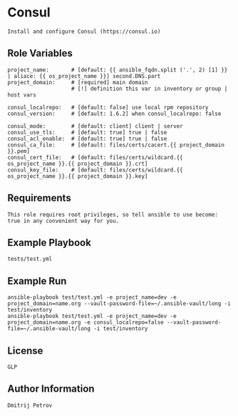 Consul
=========

    Install and configure Consul (https://consul.io)


Role Variables
--------------

    project_name:       # [default: {{ ansible_fqdn.split ('.', 2) [1] }} | aliace: {{ os_project_name }}] second.DNS.part
    project_domain:     # [required] main domain
                        # [!] definition this var in inventory or group | host vars

    consul_localrepo:   # [default: false] use local rpm repository
    consul_version:     # [default: 1.6.2] when consul_localrepo: false 
    
    consul_mode:        # [default: client] client | server
    consul_use_tls:     # [default: true] true | false 
    consul_acl_enable:  # [default: true] true | false
    consul_ca_file:     # [default: files/certs/cacert.{{ project_domain }}.pem]
    consul_cert_file:   # [default: files/certs/wildcard.{{ os_project_name }}.{{ project_domain }}.crt] 
    consul_key_file:    # [default: files/certs/wildcard.{{ os_project_name }}.{{ project_domain }}.key]


Requirements
----------------

    This role requires root privileges, so tell ansible to use become: true in any convenient way for you.


Example Playbook
----------------

    tests/test.yml


Example Run
----------------

    ansible-playbook test/test.yml -e project_name=dev -e project_domain=name.org --vault-password-file=~/.ansible-vault/long -i test/inventory
    ansible-playbook test/test.yml -e project_name=dev -e project_domain=name.org -e consul_localrepo=false --vault-password-file=~/.ansible-vault/long -i test/inventory


License
-------

    GLP


Author Information
------------------

    Dmitrij Petrov
